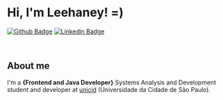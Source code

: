 # Hi, I'm Leehaney! =)

[![Github Badge](https://img.shields.io/badge/-Github-000?style=flat-square&logo=Github&logoColor=white&link=https://github.com/LeehaneySoares)](https://github.com/LeehaneySoares)
[![Linkedin Badge](https://img.shields.io/badge/-LinkedIn-blue?style=flat-square&logo=Linkedin&logoColor=white&link=https://www.linkedin.com/in/leehaney-soares-7bb18b149/)](https://www.linkedin.com/in/leehaney-soares-7bb18b149/)

<br/>


## About me

I'm a <b>{Frontend and Java Developer}</b> Systems Analysis and Development student and developer at [unicid](https://www.unicid.edu.br/graduacao/analise-e-desenvolvimento-de-sistemas/) (Universidade da Cidade de São Paulo).
